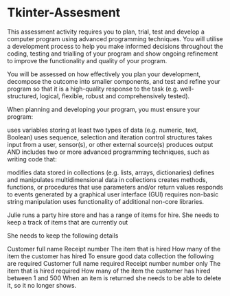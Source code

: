 # Tkinter-Assesment

This assessment activity requires you to plan, trial, test and develop a computer program using advanced programming techniques. You will utilise a development process to help you make informed decisions throughout the coding, testing and trialling of your program and show ongoing refinement to improve the functionality and quality of your program.

You will be assessed on how effectively you plan your development, decompose the outcome into smaller components, and test and refine your program so that it is a high-quality response to the task (e.g. well-structured, logical, flexible, robust and comprehensively tested).

When planning and developing your program, you must ensure your program:

uses variables storing at least two types of data (e.g. numeric, text, Boolean)
uses sequence, selection and iteration control structures
takes input from a user, sensor(s), or other external source(s)
produces output
AND includes two or more advanced programming techniques, such as writing code that:

modifies data stored in collections (e.g. lists, arrays, dictionaries)
defines and manipulates multidimensional data in collections
creates methods, functions, or procedures that use parameters and/or return values
responds to events generated by a graphical user interface (GUI)
requires non-basic string manipulation
uses functionality of additional non-core libraries.


Julie runs a party hire store and has a range of items for hire. She needs to keep a track of items that are currently out

She needs to keep the following details

Customer full name
Receipt number
The item that is hired
How many of the item the customer has hired
To ensure good data collection the following are required
Customer full name required
Receipt number number only
The item that is hired required
How many of the item the customer has hired between 1 and 500
When an item is returned she needs to be able to delete it, so it no longer shows.

